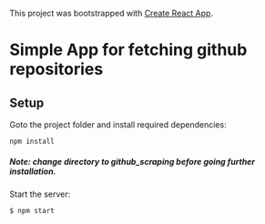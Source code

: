 This project was bootstrapped with [Create React App](https://github.com/facebookincubator/create-react-app).

# Simple App for fetching github repositories
## Setup

Goto the project folder and install required dependencies:
```
npm install
```

##### Note: change directory to github_scraping before going further installation.

Start the server:

```bash
$ npm start
```